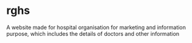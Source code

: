 # rghs
A website made for hospital organisation for marketing and information purpose, which includes the details of doctors and other information  
